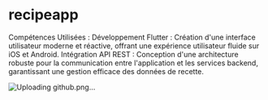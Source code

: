 # recipeapp

Compétences Utilisées :
Développement Flutter : Création d'une interface utilisateur moderne et réactive, offrant une expérience utilisateur fluide sur iOS et Android.
Intégration API REST : Conception d'une architecture robuste pour la communication entre l'application et les services backend, garantissant une gestion efficace des données de recette.

![Uploading github.png…]()





